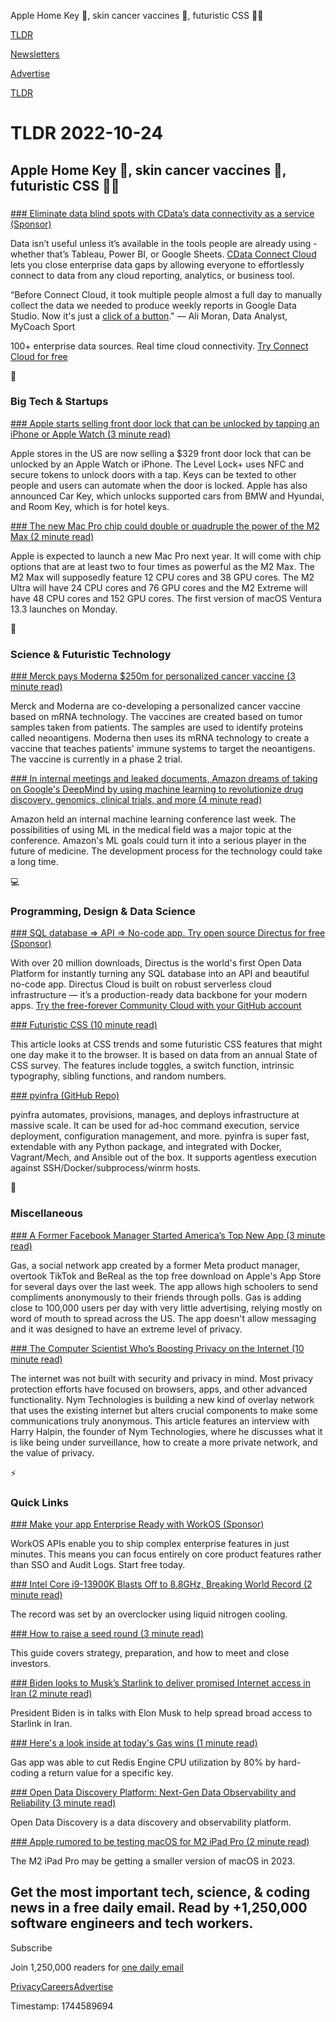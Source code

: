 Apple Home Key 🔑, skin cancer vaccines 💉, futuristic CSS 👨‍💻

[TLDR](/)

[Newsletters](/newsletters)

[Advertise](https://advertise.tldr.tech/)

[TLDR](/)

# TLDR 2022-10-24

## Apple Home Key 🔑, skin cancer vaccines 💉, futuristic CSS 👨‍💻

### 

[### Eliminate data blind spots with CData’s data connectivity as a service (Sponsor)](https://www.cdata.com/cloud/?utm_source=tldr&amp;utm_medium=email&amp;utm_campaign=realtime)

Data isn’t useful unless it’s available in the tools people are already using - whether that’s Tableau, Power BI, or Google Sheets. [CData Connect Cloud](https://www.cdata.com/cloud/?utm_source=tldr&utm_medium=email&utm_campaign=realtime) lets you close enterprise data gaps by allowing everyone to effortlessly connect to data from any cloud reporting, analytics, or business tool.

“Before Connect Cloud, it took multiple people almost a full day to manually collect the data we needed to produce weekly reports in Google Data Studio. Now it's just a [click of a button](https://www.cdata.com/cloud/?utm_source=tldr&utm_medium=email&utm_campaign=realtime)." — Ali Moran, Data Analyst, MyCoach Sport

100+ enterprise data sources. Real time cloud connectivity. [Try Connect Cloud for free](https://www.cdata.com/cloud/?utm_source=tldr&utm_medium=email&utm_campaign=realtime)

📱

### Big Tech & Startups

[### Apple starts selling front door lock that can be unlocked by tapping an iPhone or Apple Watch (3 minute read)](https://www.cnbc.com/2022/10/21/apple-starts-selling-level-lock-unlock-by-tapping-iphone.html?utm_source=tldrnewsletter)

Apple stores in the US are now selling a $329 front door lock that can be unlocked by an Apple Watch or iPhone. The Level Lock+ uses NFC and secure tokens to unlock doors with a tap. Keys can be texted to other people and users can automate when the door is locked. Apple has also announced Car Key, which unlocks supported cars from BMW and Hyundai, and Room Key, which is for hotel keys.

[### The new Mac Pro chip could double or quadruple the power of the M2 Max (2 minute read)](https://www.theverge.com/2022/10/23/23418832/new-mac-pro-chip-m2-max-double-quadruple-power-apple-rumors?utm_source=tldrnewsletter)

Apple is expected to launch a new Mac Pro next year. It will come with chip options that are at least two to four times as powerful as the M2 Max. The M2 Max will supposedly feature 12 CPU cores and 38 GPU cores. The M2 Ultra will have 24 CPU cores and 76 GPU cores and the M2 Extreme will have 48 CPU cores and 152 GPU cores. The first version of macOS Ventura 13.3 launches on Monday.

🚀

### Science & Futuristic Technology

[### Merck pays Moderna $250m for personalized cancer vaccine (3 minute read)](https://www.freethink.com/health/personalized-cancer-vaccine?utm_source=tldrnewsletter)

Merck and Moderna are co-developing a personalized cancer vaccine based on mRNA technology. The vaccines are created based on tumor samples taken from patients. The samples are used to identify proteins called neoantigens. Moderna then uses its mRNA technology to create a vaccine that teaches patients' immune systems to target the neoantigens. The vaccine is currently in a phase 2 trial.

[### In internal meetings and leaked documents, Amazon dreams of taking on Google's DeepMind by using machine learning to revolutionize drug discovery, genomics, clinical trials, and more (4 minute read)](https://archive.ph/UHX4v?utm_source=tldrnewsletter)

Amazon held an internal machine learning conference last week. The possibilities of using ML in the medical field was a major topic at the conference. Amazon's ML goals could turn it into a serious player in the future of medicine. The development process for the technology could take a long time.

💻

### Programming, Design & Data Science

[### SQL database ⇒ API ⇒ No-code app. Try open source Directus for free (Sponsor)](https://directus.io/cloud/?utm_campaign=TLDR%20Newsletter&amp;utm_source=email&amp;utm_content=Q4%20TLDR%20Newsletters)

With over 20 million downloads, Directus is the world's first Open Data Platform for instantly turning any SQL database into an API and beautiful no-code app. Directus Cloud is built on robust serverless cloud infrastructure — it’s a production-ready data backbone for your modern apps. [Try the free-forever Community Cloud with your GitHub account](https://directus.io/cloud/?utm_campaign=TLDR%20Newsletter&utm_source=email&utm_content=Q4%20TLDR%20Newsletters)

[### Futuristic CSS (10 minute read)](https://www.smashingmagazine.com/2022/10/futuristic-css/?utm_source=tldrnewsletter)

This article looks at CSS trends and some futuristic CSS features that might one day make it to the browser. It is based on data from an annual State of CSS survey. The features include toggles, a switch function, intrinsic typography, sibling functions, and random numbers.

[### pyinfra (GitHub Repo)](https://github.com/Fizzadar/pyinfra?utm_source=tldrnewsletter)

pyinfra automates, provisions, manages, and deploys infrastructure at massive scale. It can be used for ad-hoc command execution, service deployment, configuration management, and more. pyinfra is super fast, extendable with any Python package, and integrated with Docker, Vagrant/Mech, and Ansible out of the box. It supports agentless execution against SSH/Docker/subprocess/winrm hosts.

🎁

### Miscellaneous

[### A Former Facebook Manager Started America’s Top New App (3 minute read)](https://archive.ph/zngAB?utm_source=tldrnewsletter)

Gas, a social network app created by a former Meta product manager, overtook TikTok and BeReal as the top free download on Apple's App Store for several days over the last week. The app allows high schoolers to send compliments anonymously to their friends through polls. Gas is adding close to 100,000 users per day with very little advertising, relying mostly on word of mouth to spread across the US. The app doesn't allow messaging and it was designed to have an extreme level of privacy.

[### The Computer Scientist Who’s Boosting Privacy on the Internet (10 minute read)](https://www.quantamagazine.org/the-computer-scientist-who-boosts-privacy-with-entropy-20221018/?utm_source=tldrnewsletter)

The internet was not built with security and privacy in mind. Most privacy protection efforts have focused on browsers, apps, and other advanced functionality. Nym Technologies is building a new kind of overlay network that uses the existing internet but alters crucial components to make some communications truly anonymous. This article features an interview with Harry Halpin, the founder of Nym Technologies, where he discusses what it is like being under surveillance, how to create a more private network, and the value of privacy.

⚡

### Quick Links

[### Make your app Enterprise Ready with WorkOS (Sponsor)](https://workos.com/?utm_source=tldr&amp;utm_medium=newsletter&amp;utm_campaign=tldr-2022-quick)

WorkOS APIs enable you to ship complex enterprise features in just minutes. This means you can focus entirely on core product features rather than SSO and Audit Logs. Start free today.

[### Intel Core i9-13900K Blasts Off to 8.8GHz, Breaking World Record (2 minute read)](https://www.tomshardware.com/news/i9-13900k-world-record-overclock?utm_source=tldrnewsletter)

The record was set by an overclocker using liquid nitrogen cooling.

[### How to raise a seed round (3 minute read)](https://docs.google.com/document/d/14N9R1ZNervLjIR4bi5VjfEDkOSDAFclkGMT06kHwbPI/edit?utm_source=tldrnewsletter)

This guide covers strategy, preparation, and how to meet and close investors.

[### Biden looks to Musk’s Starlink to deliver promised Internet access in Iran (2 minute read)](https://arstechnica.com/tech-policy/2022/10/biden-looks-to-musks-starlink-to-deliver-promised-internet-access-in-iran/?comments=1?utm_source=tldrnewsletter)

President Biden is in talks with Elon Musk to help spread broad access to Starlink in Iran.

[### Here's a look inside at today's Gas wins (1 minute read)](https://threadreaderapp.com/nikitabier/status/1583343357664714754?s=12&amp;t=mVx6rwYa5sfeOTgpYyLSNA)

Gas app was able to cut Redis Engine CPU utilization by 80% by hard-coding a return value for a specific key.

[### Open Data Discovery Platform: Next-Gen Data Observability and Reliability (3 minute read)](https://github.com/opendatadiscovery/odd-platform?utm_source=tldrnewsletter)

Open Data Discovery is a data discovery and observability platform.

[### Apple rumored to be testing macOS for M2 iPad Pro (2 minute read)](https://appleinsider.com/articles/22/10/20/apple-rumored-to-be-testing-macos-for-m2-ipad-pro?utm_source=tldrnewsletter)

The M2 iPad Pro may be getting a smaller version of macOS in 2023.

## Get the most important tech, science, & coding news in a free daily email. Read by +1,250,000 software engineers and tech workers.

Subscribe

Join 1,250,000 readers for [one daily email](/api/latest/tech)

[Privacy](/privacy)[Careers](https://jobs.ashbyhq.com/tldr.tech)[Advertise](/tech/advertise)

Timestamp: 1744589694